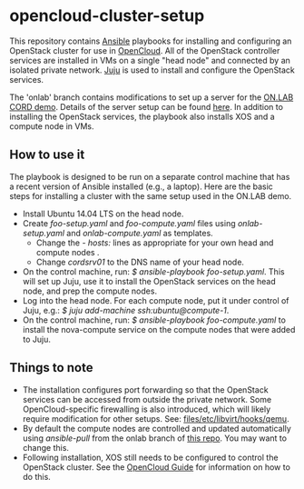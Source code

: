# opencloud-cluster-setup
This repository contains [Ansible](http://docs.ansible.com) playbooks for installing and configuring an OpenStack cluster 
for use in [OpenCloud](http://guide.opencloud.us).  All of the OpenStack controller services are installed in VMs on a 
single "head node" and connected by an isolated private network. [Juju](http://www.ubuntu.com/cloud/tools/juju) is used 
to install and configure the OpenStack services.

The 'onlab' branch contains modifications to set up a server for the [ON.LAB](http://onlab.us/) 
[CORD demo](https://wiki.onosproject.org/pages/viewpage.action?pageId=3441030).  Details of the server setup can be found [here](https://wiki.onosproject.org/display/ONOS/ON.LAB+demo+server+setup).  In addition to installing the OpenStack
services, the playbook also installs XOS and a compute node in VMs.

## How to use it

The playbook is designed to be run on a separate control machine that has a recent version of Ansible installed (e.g., a laptop).
Here are the basic steps for installing a cluster with the same setup used in the ON.LAB demo.

* Install Ubuntu 14.04 LTS on the head node.
* Create *foo-setup.yaml* and *foo-compute.yaml* files using *onlab-setup.yaml* and *onlab-compute.yaml* as templates.  
  * Change the *- hosts:* lines as appropriate for your own head and compute nodes .  
  * Change *cordsrv01* to the DNS name of your head node.
* On the control machine, run: *$ ansible-playbook foo-setup.yaml*.  This will set up Juju, use it to install the OpenStack services on the head node, and prep the compute nodes.
* Log into the head node.  For each compute node, put it under control of Juju, e.g.: *$ juju add-machine ssh:ubuntu@compute-1*.
* On the control machine, run: *$ ansible-playbook foo-compute.yaml* to install the nova-compute service on the compute nodes that were added to Juju.

## Things to note

* The installation configures port forwarding so that the OpenStack services can be accessed from outside the private network. Some OpenCloud-specific firewalling is also introduced, which will likely require modification for other setups.  See: [files/etc/libvirt/hooks/qemu](https://github.com/andybavier/opencloud-cluster-setup/blob/onlab/files/etc/libvirt/hooks/qemu).
* By default the compute nodes are controlled and updated automatically using *ansible-pull* from the onlab branch of [this repo](https://github.com/andybavier/opencloud-nova-compute-ansible).  You may want to change this.
* Following installation, XOS still needs to be configured to control the OpenStack cluster.  See the [OpenCloud Guide](http:guide.opencloud.us) for information on how to do this.

